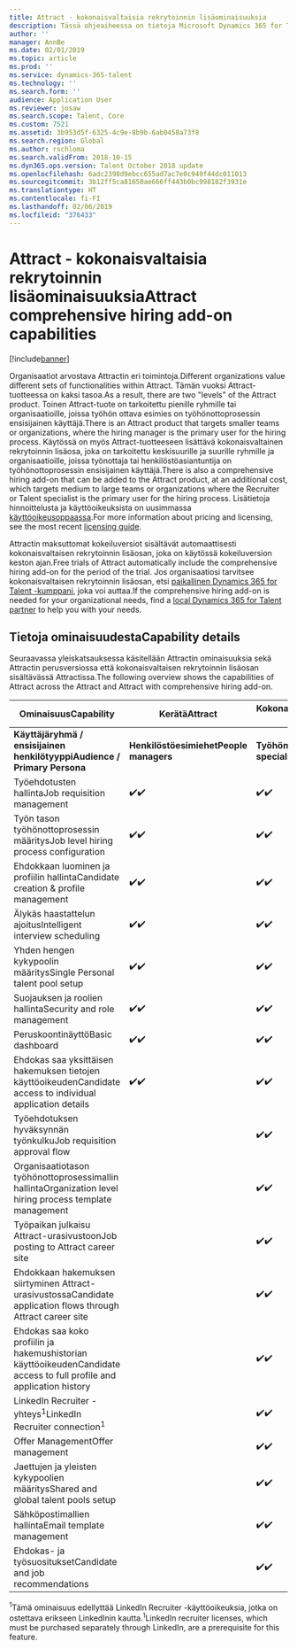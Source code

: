 ```yaml
---
title: Attract - kokonaisvaltaisia rekrytoinnin lisäominaisuuksia
description: Tässä ohjeaiheessa on tietoja Microsoft Dynamics 365 for Talent Attractin lisäosan kokonaisvaltaisista rekrytointiominaisuuksista.
author: ''
manager: AnnBe
ms.date: 02/01/2019
ms.topic: article
ms.prod: ''
ms.service: dynamics-365-talent
ms.technology: ''
ms.search.form: ''
audience: Application User
ms.reviewer: josaw
ms.search.scope: Talent, Core
ms.custom: 7521
ms.assetid: 3b953d5f-6325-4c9e-8b9b-6ab0458a73f8
ms.search.region: Global
ms.author: rschloma
ms.search.validFrom: 2018-10-15
ms.dyn365.ops.version: Talent October 2018 update
ms.openlocfilehash: 6adc2398d9ebcc655ad7ac7e0c949f44dc011013
ms.sourcegitcommit: 3b12ff5ca81650ae666ff443b0bc998182f3931e
ms.translationtype: HT
ms.contentlocale: fi-FI
ms.lasthandoff: 02/06/2019
ms.locfileid: "376433"
---
```

# <a name="attract-comprehensive-hiring-add-on-capabilities"></a><span data-ttu-id="c8e94-103">Attract - kokonaisvaltaisia rekrytoinnin lisäominaisuuksia</span><span class="sxs-lookup"><span data-stu-id="c8e94-103">Attract comprehensive hiring add-on capabilities</span></span>

[!include[banner](../includes/banner.md)]

<span data-ttu-id="c8e94-104">Organisaatiot arvostava Attractin eri toimintoja.</span><span class="sxs-lookup"><span data-stu-id="c8e94-104">Different organizations value different sets of functionalities within Attract.</span></span> <span data-ttu-id="c8e94-105">Tämän vuoksi Attract-tuotteessa on kaksi tasoa.</span><span class="sxs-lookup"><span data-stu-id="c8e94-105">As a result, there are two "levels" of the Attract product.</span></span> <span data-ttu-id="c8e94-106">Toinen Attract-tuote on tarkoitettu pienille ryhmille tai organisaatioille, joissa työhön ottava esimies on työhönottoprosessin ensisijainen käyttäjä.</span><span class="sxs-lookup"><span data-stu-id="c8e94-106">There is an Attract product that targets smaller teams or organizations, where the hiring manager is the primary user for the hiring process.</span></span> <span data-ttu-id="c8e94-107">Käytössä on myös Attract-tuotteeseen lisättävä kokonaisvaltainen rekrytoinnin lisäosa, joka on tarkoitettu keskisuurille ja suurille ryhmille ja organisaatioille, joissa työnottaja tai henkilöstöasiantuntija on työhönottoprosessin ensisijainen käyttäjä.</span><span class="sxs-lookup"><span data-stu-id="c8e94-107">There is also a comprehensive hiring add-on that can be added to the Attract product, at an additional cost, which targets medium to large teams or organizations where the Recruiter or Talent specialist is the primary user for the hiring process.</span></span>
<span data-ttu-id="c8e94-108">Lisätietoja hinnoittelusta ja käyttöoikeuksista on uusimmassa [käyttöoikeusoppaassa](https://mbs.microsoft.com/Files/public/365/Dynamics365LicensingGuide.pdf).</span><span class="sxs-lookup"><span data-stu-id="c8e94-108">For more information about pricing and licensing, see the most recent [licensing guide](https://mbs.microsoft.com/Files/public/365/Dynamics365LicensingGuide.pdf).</span></span>

<span data-ttu-id="c8e94-109">Attractin maksuttomat kokeiluversiot sisältävät automaattisesti kokonaisvaltaisen rekrytoinnin lisäosan, joka on käytössä kokeiluversion keston ajan.</span><span class="sxs-lookup"><span data-stu-id="c8e94-109">Free trials of Attract automatically include the comprehensive hiring add-on for the period of the trial.</span></span> <span data-ttu-id="c8e94-110">Jos organisaatiosi tarvitsee kokonaisvaltaisen rekrytoinnin lisäosan, etsi [paikallinen Dynamics 365 for Talent -kumppani](https://dynamics.microsoft.com/partners/find-a-partner/), joka voi auttaa.</span><span class="sxs-lookup"><span data-stu-id="c8e94-110">If the comprehensive hiring add-on is needed for your organizational needs, find a [local Dynamics 365 for Talent partner](https://dynamics.microsoft.com/partners/find-a-partner/) to help you with your needs.</span></span>

## <a name="capability-details"></a><span data-ttu-id="c8e94-111">Tietoja ominaisuudesta</span><span class="sxs-lookup"><span data-stu-id="c8e94-111">Capability details</span></span>

<span data-ttu-id="c8e94-112">Seuraavassa yleiskatsauksessa käsitellään Attractin ominaisuuksia sekä Attractin perusversiossa että kokonaisvaltaisen rekrytoinnin lisäosan sisältävässä Attractissa.</span><span class="sxs-lookup"><span data-stu-id="c8e94-112">The following overview shows the capabilities of Attract across the Attract and Attract with comprehensive hiring add-on.</span></span>

| <span data-ttu-id="c8e94-113">**Ominaisuus**</span><span class="sxs-lookup"><span data-stu-id="c8e94-113">**Capability**</span></span>                                           | <span data-ttu-id="c8e94-114">**Kerätä**</span><span class="sxs-lookup"><span data-stu-id="c8e94-114">**Attract**</span></span>         | <span data-ttu-id="c8e94-115">**Kokonaisvaltaisen rekrytoinnin sisältävä Attract**</span><span class="sxs-lookup"><span data-stu-id="c8e94-115">**Attract with comprehensive hiring**</span></span> |
|----------------------------------------------------------|---------------------|---------------------------------------|
| <span data-ttu-id="c8e94-116">**Käyttäjäryhmä / ensisijainen** **henkilötyyppi**</span><span class="sxs-lookup"><span data-stu-id="c8e94-116">**Audience / Primary**  **Persona**</span></span>                      | <span data-ttu-id="c8e94-117">**Henkilöstöesimiehet**</span><span class="sxs-lookup"><span data-stu-id="c8e94-117">**People managers**</span></span> | <span data-ttu-id="c8e94-118">**Työhönottajat/henkilöstöasiantuntijat**</span><span class="sxs-lookup"><span data-stu-id="c8e94-118">**Recruiters/Talent specialists**</span></span>    |
| <span data-ttu-id="c8e94-119">Työehdotusten hallinta</span><span class="sxs-lookup"><span data-stu-id="c8e94-119">Job requisition management</span></span>                                | <span data-ttu-id="c8e94-120">:heavy_check_mark:</span><span class="sxs-lookup"><span data-stu-id="c8e94-120">:heavy_check_mark:</span></span>   | <span data-ttu-id="c8e94-121">:heavy_check_mark:</span><span class="sxs-lookup"><span data-stu-id="c8e94-121">:heavy_check_mark:</span></span>                    |
| <span data-ttu-id="c8e94-122">Työn tason työhönottoprosessin määritys</span><span class="sxs-lookup"><span data-stu-id="c8e94-122">Job level hiring process configuration</span></span>                    | <span data-ttu-id="c8e94-123">:heavy_check_mark:</span><span class="sxs-lookup"><span data-stu-id="c8e94-123">:heavy_check_mark:</span></span>   | <span data-ttu-id="c8e94-124">:heavy_check_mark:</span><span class="sxs-lookup"><span data-stu-id="c8e94-124">:heavy_check_mark:</span></span>                    |
| <span data-ttu-id="c8e94-125">Ehdokkaan luominen ja profiilin hallinta</span><span class="sxs-lookup"><span data-stu-id="c8e94-125">Candidate creation & profile management</span></span>                  | <span data-ttu-id="c8e94-126">:heavy_check_mark:</span><span class="sxs-lookup"><span data-stu-id="c8e94-126">:heavy_check_mark:</span></span>   | <span data-ttu-id="c8e94-127">:heavy_check_mark:</span><span class="sxs-lookup"><span data-stu-id="c8e94-127">:heavy_check_mark:</span></span>                    |
| <span data-ttu-id="c8e94-128">Älykäs haastattelun ajoitus</span><span class="sxs-lookup"><span data-stu-id="c8e94-128">Intelligent interview scheduling</span></span>                         | <span data-ttu-id="c8e94-129">:heavy_check_mark:</span><span class="sxs-lookup"><span data-stu-id="c8e94-129">:heavy_check_mark:</span></span>  | <span data-ttu-id="c8e94-130">:heavy_check_mark:</span><span class="sxs-lookup"><span data-stu-id="c8e94-130">:heavy_check_mark:</span></span>                    |
| <span data-ttu-id="c8e94-131">Yhden hengen kykypoolin määritys</span><span class="sxs-lookup"><span data-stu-id="c8e94-131">Single Personal talent pool setup</span></span>                        | <span data-ttu-id="c8e94-132">:heavy_check_mark:</span><span class="sxs-lookup"><span data-stu-id="c8e94-132">:heavy_check_mark:</span></span>   | <span data-ttu-id="c8e94-133">:heavy_check_mark:</span><span class="sxs-lookup"><span data-stu-id="c8e94-133">:heavy_check_mark:</span></span>                    |
| <span data-ttu-id="c8e94-134">Suojauksen ja roolien hallinta</span><span class="sxs-lookup"><span data-stu-id="c8e94-134">Security and role management</span></span>                              | <span data-ttu-id="c8e94-135">:heavy_check_mark:</span><span class="sxs-lookup"><span data-stu-id="c8e94-135">:heavy_check_mark:</span></span>   | <span data-ttu-id="c8e94-136">:heavy_check_mark:</span><span class="sxs-lookup"><span data-stu-id="c8e94-136">:heavy_check_mark:</span></span>                    |
| <span data-ttu-id="c8e94-137">Peruskoontinäyttö</span><span class="sxs-lookup"><span data-stu-id="c8e94-137">Basic dashboard</span></span>                                          | <span data-ttu-id="c8e94-138">:heavy_check_mark:</span><span class="sxs-lookup"><span data-stu-id="c8e94-138">:heavy_check_mark:</span></span>   | <span data-ttu-id="c8e94-139">:heavy_check_mark:</span><span class="sxs-lookup"><span data-stu-id="c8e94-139">:heavy_check_mark:</span></span>                    |
| <span data-ttu-id="c8e94-140">Ehdokas saa yksittäisen hakemuksen tietojen käyttöoikeuden</span><span class="sxs-lookup"><span data-stu-id="c8e94-140">Candidate access to individual application details</span></span>        | <span data-ttu-id="c8e94-141">:heavy_check_mark:</span><span class="sxs-lookup"><span data-stu-id="c8e94-141">:heavy_check_mark:</span></span>   | <span data-ttu-id="c8e94-142">:heavy_check_mark:</span><span class="sxs-lookup"><span data-stu-id="c8e94-142">:heavy_check_mark:</span></span>                    |
| <span data-ttu-id="c8e94-143">Työehdotuksen hyväksynnän työnkulku</span><span class="sxs-lookup"><span data-stu-id="c8e94-143">Job requisition approval flow</span></span>                             |                     | <span data-ttu-id="c8e94-144">:heavy_check_mark:</span><span class="sxs-lookup"><span data-stu-id="c8e94-144">:heavy_check_mark:</span></span>                    |
| <span data-ttu-id="c8e94-145">Organisaatiotason työhönottoprosessimallin hallinta</span><span class="sxs-lookup"><span data-stu-id="c8e94-145">Organization level hiring process template management</span></span>    |                     | <span data-ttu-id="c8e94-146">:heavy_check_mark:</span><span class="sxs-lookup"><span data-stu-id="c8e94-146">:heavy_check_mark:</span></span>                    |
| <span data-ttu-id="c8e94-147">Työpaikan julkaisu Attract-urasivustoon</span><span class="sxs-lookup"><span data-stu-id="c8e94-147">Job posting to Attract career site</span></span>                       |                     | <span data-ttu-id="c8e94-148">:heavy_check_mark:</span><span class="sxs-lookup"><span data-stu-id="c8e94-148">:heavy_check_mark:</span></span>                    |
| <span data-ttu-id="c8e94-149">Ehdokkaan hakemuksen siirtyminen Attract-urasivustossa</span><span class="sxs-lookup"><span data-stu-id="c8e94-149">Candidate application flows through Attract career site</span></span>   |                      | <span data-ttu-id="c8e94-150">:heavy_check_mark:</span><span class="sxs-lookup"><span data-stu-id="c8e94-150">:heavy_check_mark:</span></span>                    |
| <span data-ttu-id="c8e94-151">Ehdokas saa koko profiilin ja hakemushistorian käyttöoikeuden</span><span class="sxs-lookup"><span data-stu-id="c8e94-151">Candidate access to full profile and application history</span></span> |                     | <span data-ttu-id="c8e94-152">:heavy_check_mark:</span><span class="sxs-lookup"><span data-stu-id="c8e94-152">:heavy_check_mark:</span></span>                    |
| <span data-ttu-id="c8e94-153">LinkedIn Recruiter -yhteys<sup>1</sup></span><span class="sxs-lookup"><span data-stu-id="c8e94-153">LinkedIn Recruiter connection<sup>1</sup></span></span>                |                     | <span data-ttu-id="c8e94-154">:heavy_check_mark:</span><span class="sxs-lookup"><span data-stu-id="c8e94-154">:heavy_check_mark:</span></span>                    |
| <span data-ttu-id="c8e94-155">Offer Management</span><span class="sxs-lookup"><span data-stu-id="c8e94-155">Offer management</span></span>                                         |                     | <span data-ttu-id="c8e94-156">:heavy_check_mark:</span><span class="sxs-lookup"><span data-stu-id="c8e94-156">:heavy_check_mark:</span></span>                    |
| <span data-ttu-id="c8e94-157">Jaettujen ja yleisten kykypoolien määritys</span><span class="sxs-lookup"><span data-stu-id="c8e94-157">Shared and global talent pools setup</span></span>                     |                     | <span data-ttu-id="c8e94-158">:heavy_check_mark:</span><span class="sxs-lookup"><span data-stu-id="c8e94-158">:heavy_check_mark:</span></span>                    |
| <span data-ttu-id="c8e94-159">Sähköpostimallien hallinta</span><span class="sxs-lookup"><span data-stu-id="c8e94-159">Email template management</span></span>                                |                     | <span data-ttu-id="c8e94-160">:heavy_check_mark:</span><span class="sxs-lookup"><span data-stu-id="c8e94-160">:heavy_check_mark:</span></span>                    |
| <span data-ttu-id="c8e94-161">Ehdokas- ja työsuositukset</span><span class="sxs-lookup"><span data-stu-id="c8e94-161">Candidate and job recommendations</span></span>                        |                     | <span data-ttu-id="c8e94-162">:heavy_check_mark:</span><span class="sxs-lookup"><span data-stu-id="c8e94-162">:heavy_check_mark:</span></span>                    |


<span data-ttu-id="c8e94-163"><sup>1</sup>Tämä ominaisuus edellyttää LinkedIn Recruiter -käyttöoikeuksia, jotka on ostettava erikseen LinkedInin kautta.</span><span class="sxs-lookup"><span data-stu-id="c8e94-163"><sup>1</sup>LinkedIn recruiter licenses, which must be purchased separately through LinkedIn, are a prerequisite for this feature.</span></span>
